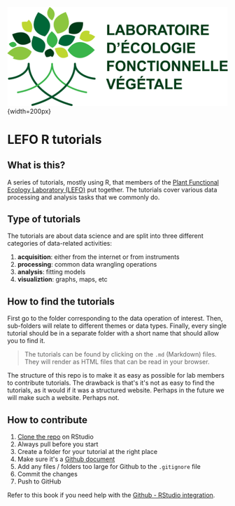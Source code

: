 ![](figs/LEFO.png){width=200px}


# LEFO R tutorials

## What is this?
A series of tutorials, mostly using R, that members of the [Plant Functional Ecology Laboratory (LEFO)](https://lefo.ca) put together. The tutorials cover various data processing and analysis tasks that we commonly do.

## Type of tutorials
The tutorials are about data science and are split into three different categories of data-related activities:

1. **acquisition**: either from the internet or from instruments
2. **processing**: common data wrangling operations
3. **analysis**: fitting models
4. **visualiztion**: graphs, maps, etc

## How to find the tutorials
First go to the folder corresponding to the data operation of interest. Then, sub-folders will relate to different themes or data types. Finally, every single tutorial should be in a separate folder with a short name that should allow you to find it.

> The tutorials can be found by clicking on the `.md` (Markdown) files. They will render as HTML files that can be read in your browser.

The structure of this repo is to make it as easy as possible for lab members to contribute tutorials. The drawback is that's it's not as easy to find the tutorials, as it would if it was a structured website. Perhaps in the future we will make such a website. Perhaps not.

## How to contribute
1. [Clone the repo](https://happygitwithr.com/rstudio-git-github.html) on RStudio
2. Always pull before you start
3. Create a folder for your tutorial at the right place
4. Make sure it's a [Github document](https://rmarkdown.rstudio.com/github_document_format.html)
5. Add any files / folders too large for Github to the `.gitignore` file
6. Commit the changes
7. Push to GitHub

Refer to this book if you need help with the [Github - RStudio integration](https://happygitwithr.com/index.html).
